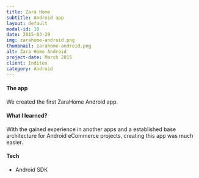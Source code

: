 ```yaml
---
title: Zara Home
subtitle: Android app
layout: default
modal-id: 10
date: 2015-03-29
img: zarahome-android.png
thumbnail: zarahome-android.png
alt: Zara Home Android
project-date: March 2015
client: Inditex
category: Android
---
```


#### The app
We created the first ZaraHome Android app.

#### What I learned?
With the gained experience in another apps and a established base architecture for Android eCommerce projects, creating this app was much easier.

#### Tech
- Android SDK

